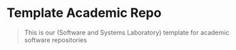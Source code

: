 # Template Academic Repo

> This is our (Software and Systems Laboratory) template for academic software repositories
